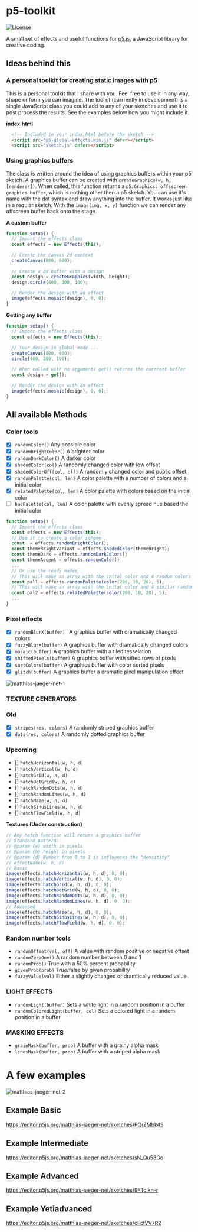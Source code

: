 # p5-toolkit
![License](https://poser.pugx.org/laravel/lumen-framework/license.svg)

A small set of effects and useful functions for [p5.js](https://p5js.org/ "p5.js"),
a JavaScript library for creative coding.

## Ideas behind this
### A personal toolkit for creating static images with p5
This is a personal toolkit that I share with you. Feel free to use it in any way,
shape or form you can imagine. The toolkit (currrently in development) is a single
JavaScript class you could add to any of your sketches and use it to post process
the results. See the examples below how you might include it.

**index.html**
```html
  <!-- Included in your index.html before the sketch -->
  <script src="p5-global-effects.min.js" defer></script>
  <script src="sketch.js" defer></script>
```

### Using graphics buffers
The class is written around the idea of using graphics buffers within your p5 sketch.
A graphics buffer can be created with ``createGraphics(w, h, [renderer])``.
When called, this function returns a ``p5.Graphics: offsscreen graphics buffer``, which is nothing
other then a p5 sketch. You can use it's name with the dot syntax and draw anything into the buffer.
It works just like in a regular sketch. With the ``image(img, x, y)`` function we can render any
offscreen buffer back onto the stage.

**A custom buffer**
```javascript
function setup() {
  // Import the effects class
  const effects = new Effects(this);

  // Create the canvas 2d context
  createCanvas(800, 600);

  // Create a 2d buffer with a design
  const design = createGraphics(width, height);
  design.circle(400, 300, 100);

  // Render the design with an effect
  image(effects.mosaic(design), 0, 0);
}
```

**Getting any buffer**
```javascript
function setup() {
  // Import the effects class
  const effects = new Effects(this);

  // Your design in global mode ...
  createCanvas(800, 600);
  circle(400, 300, 100);

  // When called with no arguments get() returns the currrent buffer
  const design = get();

  // Render the design with an effect
  image(effects.mosaic(design), 0, 0);
}
```
## All available Methods

### Color tools
- [x] ```randomColor()``` Any possible color
- [x] ```randomBrightColor()``` A brighter color
- [x] ```randomDarkColor()``` A darker color
- [x] ```shadedColor(col)``` A randomly changed color with low offset
- [x] ```shadedColorOff(col, off)``` A randomly changed color and public offset
- [x] ```randomPalette(col, len)``` A color palette with a number of colors and a initial color
- [x] ```relatedPalette(col, len)``` A color palette with colors based on the initial color
- [ ] ```huePalette(col, len)``` A color palette with evenly spread hue based the initial color

```javascript
function setup() {
  // Import the effects class
  const effects = new Effects(this);
  // Use it to create a color scheme
  const  = effects.randomBrightColor();
  const themeBrightVariant = effects.shadedColor(themeBright);
  const themeDark = effects.randomDarkColor();
  const themeAccent = effects.randomColor()
  ...
  // Or use the ready mades
  // This will make an array with the inital color and 4 random colors
  const pal1 = effects.randomPalette(color(200, 10, 20), 5);
  // This will make an array with the inital color and 4 similar random colors
  const pal2 = effects.relatedPalette(color(200, 10, 20), 5);
  ...
}

```

 ### Pixel effects
- [x] ```randomBlurX(buffer) ``` A graphics buffer with dramatically changed colors
- [x] ```fuzzyBlurX(buffer)``` A graphics buffer with dramatically changed colors
- [x] ```mosaic(buffer)``` A graphics buffer with a tiled tesselation
- [x] ```shiftedPixels(buffer)``` A graphics buffer with sifted rows of pixels
- [x] ```sortColors(buffer)``` A graphics buffer with color sorted pixels
- [x] ```glitch(buffer)``` A graphics buffer a dramatic pixel manipulation effect

![matthias-jaeger-net-1](cover.png)

### TEXTURE GENERATORS

### Old
- [x] ```stripes(res, colors)``` A randomly striped graphics buffer
- [x] ```dots(res, colors)```  A randomly dotted graphics buffer
### Upcoming
- [] ```hatchHorizontal(w, h, d)```
- [] ```hatchVertical(w, h, d)```
- [] ```hatchGrid(w, h, d)```
- [] ```hatchDotGrid(w, h, d)```
- [] ```hatchRandomDots(w, h, d)```
- [] ```hatchRandomLines(w, h, d)```
- [] ```hatchMaze(w, h, d)```
- [] ```hatchSinusLines(w, h, d)```
- [] ```hatchFlowField(w, h, d)```


**Textures (Under construction)**
```javascript
// Any hatch function will return a graphics buffer
// Standard pattern:
// @param {w} width in pixels
// @param {h} height in pixels
// @param {d} Number from 0 to 1 is influences the "densitity"
// effectName(w, h, d)
// Basic
image(effects.hatchHorizontal(w, h, d), 0, 0);
image(effects.hatchVertical(w, h, d), 0, 0);
image(effects.hatchGrid(w, h, d), 0, 0);
image(effects.hatchDotGrid(w, h, d), 0, 0);
image(effects.hatchRandomDots(w, h, d), 0, 0);
image(effects.hatchRandomLines(w, h, d), 0, 0);
// Advanced
image(effects.hatchMaze(w, h, d), 0, 0);
image(effects.hatchSinusLines(w, h, d), 0, 0);
image(effects.hatchFlowField(w, h, d), 0, 0);
```


### Random number tools
- ```randomOffset(val, off)``` A value with random positive or negative offset
- ```randomZeroOne()``` A random number between 0 and 1
- ```randomProb()``` True with a 50% percent probability
- ```givenProb(prob)``` True/false by given probability
- ```fuzzyValue(val)``` Either a slightly changed or dramtically reduced value

### LIGHT EFFECTS
- ```randomLight(buffer)```  Sets a white light in a random position in a buffer
- ```randomColoredLight(buffer, col)``` Sets a colored light in a random position in a buffer

### MASKING EFFECTS
- ```grainMask(buffer, prob)``` A buffer with a grainy alpha mask
- ```linesMask(buffer, prob)``` A buffer with a striped alpha mask

# A few examples

![matthias-jaeger-net-2](canvas.png)

## Example Basic
https://editor.p5js.org/matthias-jaeger-net/sketches/PQrZMbk45

## Example Intermediate
https://editor.p5js.org/matthias-jaeger-net/sketches/sN_Qu58Go

## Example Advanced
https://editor.p5js.org/matthias-jaeger-net/sketches/9FTcIkn-r

## Example Yetiadvanced
https://editor.p5js.org/matthias-jaeger-net/sketches/cFctVV7R2